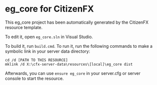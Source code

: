 # eg_core for CitizenFX

This eg_core project has been automatically generated by the CitizenFX resource template.

To edit it, open `eg_core.sln` in Visual Studio.

To build it, run `build.cmd`. To run it, run the following commands to make a symbolic link in your server data directory:

```dos
cd /d [PATH TO THIS RESOURCE]
mklink /d X:\cfx-server-data\resources\[local]\eg_core dist
```

Afterwards, you can use `ensure eg_core` in your server.cfg or server console to start the resource.